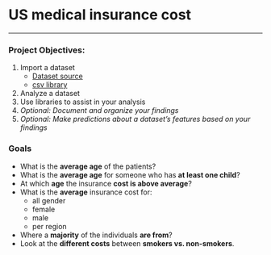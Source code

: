 # US medical insurance cost
---------------------------

### Project Objectives:
1. Import a dataset
    + [Dataset source](https://www.kaggle.com/mirichoi0218/insurance)
    + [csv library](https://docs.python.org/3/library/csv.html)
2. Analyze a dataset
3. Use libraries to assist in your analysis
4. *Optional: Document and organize your findings*
5. *Optional: Make predictions about a dataset’s features based on your findings*

### Goals
+ What is the **average age** of the patients?
+ What is the **average age** for someone who has **at least one child**?
+ At which **age** the insurance **cost is above average**?
+ What is the **average** insurance cost for:
    - all gender
    - female
    - male
    - per region
+ Where a **majority** of the individuals **are from**?
+ Look at the **different costs** between **smokers vs. non-smokers**.
